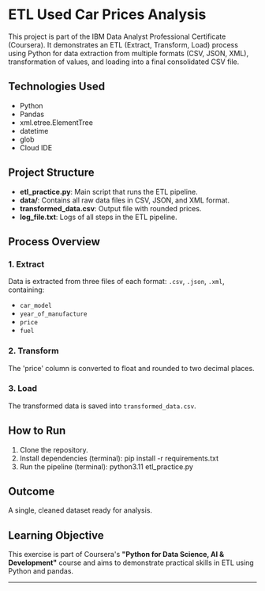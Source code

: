 # ETL Used Car Prices Analysis

This project is part of the IBM Data Analyst Professional Certificate (Coursera). It demonstrates an ETL (Extract, Transform, Load) process using Python for data extraction from multiple formats (CSV, JSON, XML), transformation of values, and loading into a final consolidated CSV file.

## Technologies Used
- Python
- Pandas
- xml.etree.ElementTree
- datetime
- glob
- Cloud IDE

## Project Structure
- **etl_practice.py**: Main script that runs the ETL pipeline.
- **data/**: Contains all raw data files in CSV, JSON, and XML format.
- **transformed_data.csv**: Output file with rounded prices.
- **log_file.txt**: Logs of all steps in the ETL pipeline.

## Process Overview
### 1. Extract
Data is extracted from three files of each format: `.csv`, `.json`, `.xml`, containing:
- `car_model`
- `year_of_manufacture`
- `price`
- `fuel`
### 2. Transform
The 'price' column is converted to float and rounded to two decimal places.
### 3. Load
The transformed data is saved into `transformed_data.csv`.

## How to Run
1. Clone the repository.
2. Install dependencies (terminal): pip install -r requirements.txt
3. Run the pipeline (terminal): python3.11 etl_practice.py

## Outcome
A single, cleaned dataset ready for analysis.

## Learning Objective
This exercise is part of Coursera's **"Python for Data Science, AI & Development"** course and aims to demonstrate practical skills in ETL using Python and pandas.

---
